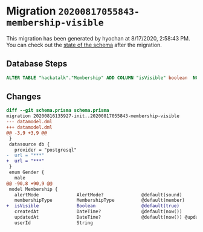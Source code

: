 # Migration `20200817055843-membership-visible`

This migration has been generated by hyochan at 8/17/2020, 2:58:43 PM.
You can check out the [state of the schema](./schema.prisma) after the migration.

## Database Steps

```sql
ALTER TABLE "hackatalk"."Membership" ADD COLUMN "isVisible" boolean  NOT NULL DEFAULT true;
```

## Changes

```diff
diff --git schema.prisma schema.prisma
migration 20200816135927-init..20200817055843-membership-visible
--- datamodel.dml
+++ datamodel.dml
@@ -3,9 +3,9 @@
 }
 datasource db {
   provider = "postgresql"
-  url = "***"
+  url = "***"
 }
 enum Gender {
   male
@@ -90,8 +90,9 @@
 model Membership {
   alertMode              AlertMode?              @default(sound)
   membershipType         MembershipType          @default(member)
+  isVisible              Boolean                 @default(true)
   createdAt              DateTime?               @default(now())
   updatedAt              DateTime?               @default(now()) @updatedAt
   userId                 String
```


